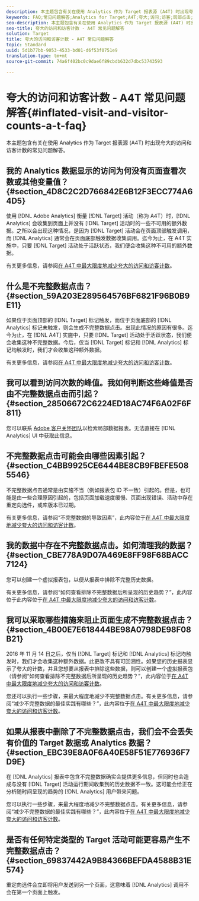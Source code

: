 ```yaml
---
description: 本主题包含有关在使用 Analytics 作为 Target 报表源 (A4T) 时出现夸大的访问和访客计数的常见问题解答。
keywords: FAQ;常见问题解答;Analytics for Target;A4T;夸大;访问;访客;局部点击;孤立;孤立项;局部点击
seo-description: 本主题包含有关在使用 Analytics 作为 Target 报表源 (A4T) 时出现夸大的访问和访客计数的常见问题解答。
seo-title: 夸大的访问和访客计数 - A4T 常见问题解答
solution: Target
title: 夸大的访问和访客计数 - A4T 常见问题解答
topic: Standard
uuid: 5d1b77bb-9053-4533-bd01-d6f53f0751e9
translation-type: tm+mt
source-git-commit: 74a6f402bc0c9dae6f89cbdb632d7dbc53743593

---
```



# 夸大的访问和访客计数 - A4T 常见问题解答{#inflated-visit-and-visitor-counts-a-t-faq}

本主题包含有关在使用 Analytics 作为 Target 报表源 (A4T) 时出现夸大的访问和访客计数的常见问题解答。

## 我的 Analytics 数据显示的访问为何没有页面查看次数或其他变量值？{#section_4D8C2C2D766842E6B12F3ECC774A64D5}

使用 [!DNL Adobe Analytics] 衡量 [!DNL Target] 活动（称为 A4T）时，[!DNL Analytics] 会收集到页面上并没有 [!DNL Target] 活动时的一些不可用的额外数据。之所以会出现这种情况，是因为 [!DNL Target] 活动会在页面顶部触发调用，而 [!DNL Analytics] 通常会在页面底部触发数据收集调用。迄今为止，在 A4T 实施中，只要 [!DNL Target] 活动处于活跃状态，我们便会收集这种不可用的额外数据。

有关更多信息，请参阅[在 A4T 中最大限度地减少夸大的访问和访客计数](../../../c-integrating-target-with-mac/a4t/c-a4t-troubleshooting/minimizing-inflated-visit-and-visitor-counts-a4t.md#concept_A515C2DE126E44B6AD97754C2C6D5235)。

## 什么是不完整数据点击？{#section_59A203E289564576BF6821F96B0B9E11}

如果位于页面顶部的 [!DNL Target] 标记触发，而位于页面底部的 [!DNL Analytics] 标记未触发，则会生成不完整数据点击。出现此情况的原因有很多。迄今为止，在 [!DNL A4T] 实施中，只要 [!DNL Target] 活动处于活跃状态，我们便会收集这种不完整数据。今后，仅当 [!DNL Target] 标记和 [!DNL Analytics] 标记均触发时，我们才会收集这种额外数据。

有关更多信息，请参阅[在 A4T 中最大限度地减少夸大的访问和访客计数](../../../c-integrating-target-with-mac/a4t/c-a4t-troubleshooting/minimizing-inflated-visit-and-visitor-counts-a4t.md#concept_A515C2DE126E44B6AD97754C2C6D5235)。

## 我可以看到访问次数的峰值。我如何判断这些峰值是否由不完整数据点击而引起？ {#section_28506672C6224ED18AC74F6A02F6F811}

您可以联系 [Adobe 客户关怀团队](../../../cmp-resources-and-contact-information.md#reference_ACA3391A00EF467B87930A450050077C)以检索局部数据报表。无法直接在 [!DNL Analytics] UI 中获取此信息。

## 不完整数据点击可能会由哪些因素引起？{#section_C4BB9925CE6444BE8CB9FBEFE5085546}

不完整数据点击通常是由实施不当（例如报表包 ID 不一致）引起的。但是，也可能是由一些合理原因引起的，包括页面加载速度缓慢、页面出现错误、活动中存在重定向选件，或库版本已过期。

有关更多信息，请参阅“不完整数据的导致因素”，此内容位于[在 A4T 中最大限度地减少夸大的访问和访客计数](../../../c-integrating-target-with-mac/a4t/c-a4t-troubleshooting/minimizing-inflated-visit-and-visitor-counts-a4t.md#concept_A515C2DE126E44B6AD97754C2C6D5235)。

## 我的数据中存在不完整数据点击。如何清理我的数据？ {#section_CBE778A9D07A469E8FF98F68BACC7124}

您可以创建一个虚拟报表包，以便从报表中排除不完整历史数据。

有关更多信息，请参阅“如何查看排除不完整数据后所呈现的历史趋势？”，此内容位于此内容位于[在 A4T 中最大限度地减少夸大的访问和访客计数](../../../c-integrating-target-with-mac/a4t/c-a4t-troubleshooting/minimizing-inflated-visit-and-visitor-counts-a4t.md#concept_A515C2DE126E44B6AD97754C2C6D5235)。

## 我可以采取哪些措施来阻止页面生成不完整数据点击？{#section_4B00E7E618444BE98A0798DE98F08B21}

2016 年 11 月 14 日之后，仅当 [!DNL Target] 标记和 [!DNL Analytics] 标记均触发时，我们才会收集这种额外数据。此更改不具有可回溯性。如果您的历史报表显示了夸大的计数，并且您想要从报表中排除这些数据，则可以创建一个虚拟报表包（请参阅“如何查看排除不完整数据后所呈现的历史趋势？”，此内容位于[在 A4T 中最大限度地减少夸大的访问和访客计数](../../../c-integrating-target-with-mac/a4t/c-a4t-troubleshooting/minimizing-inflated-visit-and-visitor-counts-a4t.md#concept_A515C2DE126E44B6AD97754C2C6D5235)。

您还可以执行一些步骤，来最大程度地减少不完整数据点击。有关更多信息，请参阅“减少不完整数据的最佳实践有哪些？”，此内容位于[在 A4T 中最大限度地减少夸大的访问和访客计数](../../../c-integrating-target-with-mac/a4t/c-a4t-troubleshooting/minimizing-inflated-visit-and-visitor-counts-a4t.md#concept_A515C2DE126E44B6AD97754C2C6D5235)。

## 如果从报表中删除了不完整数据点击，我们会不会丢失有价值的 Target 数据或 Analytics 数据？{#section_EBC39E8A0F6A40E58F51E776936F7D9E}

在 [!DNL Analytics] 报表中包含不完整数据确实会提供更多信息，但同时也会造成与没有 [!DNL Target] 活动运行期间收集到的历史数据不一致。这可能会给正在分析随时间呈现的趋势的 [!DNL Analytics] 用户带来问题。

您可以执行一些步骤，来最大程度地减少不完整数据点击。有关更多信息，请参阅“减少不完整数据的最佳实践有哪些？”，此内容位于[在 A4T 中最大限度地减少夸大的访问和访客计数](../../../c-integrating-target-with-mac/a4t/c-a4t-troubleshooting/minimizing-inflated-visit-and-visitor-counts-a4t.md#concept_A515C2DE126E44B6AD97754C2C6D5235)。

## 是否有任何特定类型的 Target 活动可能更容易产生不完整数据点击？{#section_69837442A9B84366BEFDA4588B31E574}

重定向选件会立即将用户发送到另一个页面，这意味着 [!DNL Analytics] 调用不会在第一个页面上触发。
